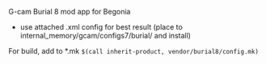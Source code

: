 G-cam Burial 8 mod app for Begonia
 * use attached .xml config for best result (place to internal_memory/gcam/configs7/burial/ and install)

For build, add to *.mk
```$(call inherit-product, vendor/burial8/config.mk)```
